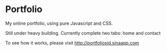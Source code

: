Portfolio
=========

My online portfolio, using pure Javascript and CSS.

Still under heavy building.
Currently complete two tabs: home and contact

To see how it works, please visit http://portfoliosjd.sinaapp.com

